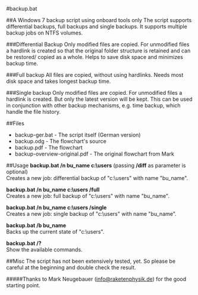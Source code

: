 #backup.bat

##A Windows 7 backup script using onboard tools only
The script supports differential backups, full backups and single backups. It supports multiple backup jobs on NTFS volumes.

###Differential Backup
Only modified files are copied. For unmodified files a hardlink is created so that the original folder structure is retained and can be restored/ copied as a whole. Helps to save disk space and minimizes backup time.

###Full backup
All files are copied, without using hardlinks. Needs most disk space and takes longest backup time.

###Single backup
Only modified files are copied. For unmodified files a hardlink is created. But only the latest version will be kept. This can be used in conjunction with other backup mechanisms, e.g. time backup, which handle the file history.

##Files
- backup-ger.bat - The script itself (German version)
- backup.odg - The flowchart's source
- backup.pdf - The flowchart
- backup-overview-original.pdf - The original flowchart from Mark

##Usage
**backup.bat /n bu_name c:\users** (passing **/diff** as parameter is optional)  
Creates a new job: differential backup of "c:\users" with name "bu_name".

**backup.bat /n bu_name c:\users /full**  
Creates a new job: full backup of "c:\users" with name "bu_name".

**backup.bat /n bu_name c:\users /single**  
Creates a new job: single backup of "c:\users" with name "bu_name".

**backup.bat /b bu_name**  
Backs up the current state of "c:\users".

**backup.bat /?**  
Show the available commands.

##Misc
The script has not been extensively tested, yet. So please be careful at the beginning and double check the result.

#####Thanks to Mark Neugebauer (info@raketenphysik.de) for the good starting point.